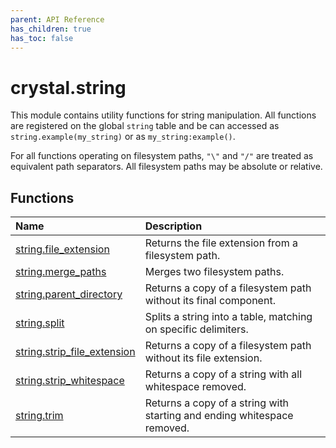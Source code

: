 ```yaml
---
parent: API Reference
has_children: true
has_toc: false
---
```


# crystal.string

This module contains utility functions for string manipulation. All functions are registered on the global `string` table and be can accessed as `string.example(my_string)` or as `my_string:example()`.

For all functions operating on filesystem paths, `"\"` and `"/"` are treated as equivalent path separators. All filesystem paths may be absolute or relative.

## Functions

| Name                                                       | Description                                                             |
| :--------------------------------------------------------- | :---------------------------------------------------------------------- |
| [string.file_extension](string_file_extension)             | Returns the file extension from a filesystem path.                      |
| [string.merge_paths](string_merge_paths)                   | Merges two filesystem paths.                                            |
| [string.parent_directory](string_parent_directory)         | Returns a copy of a filesystem path without its final component.        |
| [string.split](string_split)                               | Splits a string into a table, matching on specific delimiters.          |
| [string.strip_file_extension](string_strip_file_extension) | Returns a copy of a filesystem path without its file extension.         |
| [string.strip_whitespace](string_strip_whitespace)         | Returns a copy of a string with all whitespace removed.                 |
| [string.trim](string_trim)                                 | Returns a copy of a string with starting and ending whitespace removed. |
